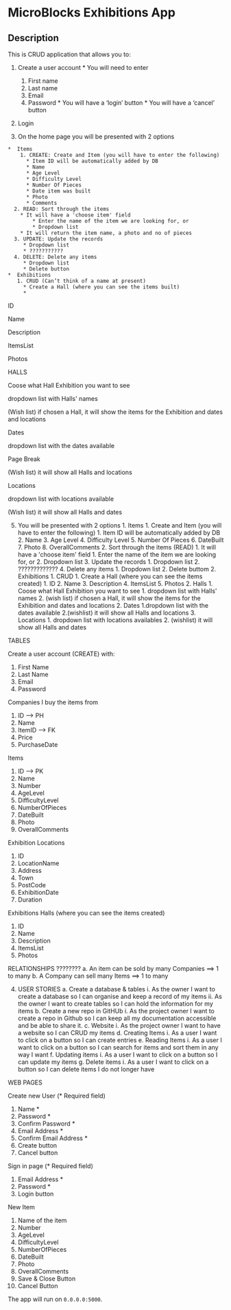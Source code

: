 # MicroBlocks Exhibitions App  

## Description

This is CRUD application that allows you to:
  1. Create a user account 
    * You will need to enter 
      1. First name 
      2. Last name
      3. Email
      4. Password 
    * You will have a ‘login’ button 
    * You will have a ‘cancel’ button 
    
  2. Login     

  3. On the home page you will be presented with 2 options

    *  Items 
        1. CREATE: Create and Item (you will have to enter the following)
          * Item ID will be automatically added by DB  
          * Name 
          * Age Level
          * Difficulty Level
          * Number Of Pieces
          * Date item was built 
          * Photo
          * Comments
      2. READ: Sort through the items
        * It will have a 'choose item' field
            * Enter the name of the item we are looking for, or
            * Dropdown list
        * It will return the item name, a photo and no of pieces 
      3. UPDATE: Update the records  
         * Dropdown list  
         * ???????????
      4. DELETE: Delete any items
         * Dropdown list  
         * Delete button
    *  Exhibitions 
       1. CRUD (Can’t think of a name at present)  
         * Create a Hall (where you can see the items built)
         * 

ID  

Name  

Description  

ItemsList  

Photos 

HALLS  

Coose what Hall Exhibition you want to see  

dropdown list with Halls' names  

(Wish list) if chosen a Hall, it will show the items for the Exhibition and dates and locations  

Dates  

dropdown list with the dates available   

Page Break
 

(Wish list) it will show all Halls and locations   

Locations  

dropdown list with locations available  

(Wish list) it will show all Halls and dates     









5. You will be presented with 2 options
        1. Items
             1. Create and Item (you will have to enter the following)
                  1. Item ID will be automatically added by DB
                  2. Name 
                  3. Age Level 
                  4. Difficulty Level 
                  5. Number Of Pieces
                  6. DateBuilt
                  7. Photo
                  8. OverallComments 
             2. Sort through the items (READ)
                  1. It will have a 'choose item' field
                      1. Enter the name of the item we are looking for, or
                      2. Dropdown list 
             3. Update the records
                  1. Dropdown list
                  2. ?????????????
             4. Delete any items
                  1. Dropdown list
                  2. Delete buttom
        2. Exhibitions
            1. CRUD
                1. Create a Hall (where you can see the items created)
                    1. ID 
                    2. Name 
                    3. Description 
                    4. ItemsList 
                    5. Photos
            2. Halls
                    1. Coose what Hall Exhibition you want to see
                        1. dropdown list with Halls' names
                        2. (wish list) if chosen a Hall, it will show the items for the Exhibition and dates and locations
                    2.  Dates
                        1.dropdown list with the dates available
                        2.(wishlist) it will show all Halls and locations
                   3. Locations
                        1. dropdown list with locations availables
                        2. (wishlist) it will show all Halls and dates    
 

TABLES 

Create a user account (CREATE) with:
  1. First Name
  2. Last Name
  3. Email
  4. Password


Companies I buy the items from 
1. ID  --> PH 
2. Name  
3. ItemID   --> FK 
4. Price 
5. PurchaseDate 

Items 
1. ID   --> PK 
2. Name 
3. Number 
4. AgeLevel 
5. DifficultyLevel 
6. NumberOfPieces 
7. DateBuilt 
8. Photo 
9. OverallComments 

Exhibition Locations 
1. ID 
2. LocationName 
3. Address 
4. Town 
5. PostCode 
6. ExhibitionDate 
7. Duration 

Exhibitions Halls (where you can see the items created) 
1. ID 
2. Name 
3. Description 
4. ItemsList 
5. Photos 

RELATIONSHIPS ????????
a.	An item can be sold by many Companies ==> 1 to many
b.	A Company can sell many Items ==> 1 to many

 

4.	USER STORIES
  a.	Create a database & tables
    i.	As the owner I want to create a database so I can organise and keep a record of my items
    ii.	As the owner I want to create tables so I can hold the information for my items
  b.	Create a new repo in GitHUb
    i.	As the project owner I want to create a repo in Github so I can keep all my documentation accessible and be able to share it.
  c.	Website 
    i.	As the project owner I want to have a website so I can CRUD my items
  d.	Creating Items
    i.	As a user I want to click on a button so I can create entries
  e.	Reading Items
    i.	As a user I want to click on a button so I can search for items and sort them in any way I want
  f.	Updating items
    i.	As a user I want to click on a button so I can update my items
  g.	Delete items
    i.	As a user I want to click on a button so I can delete items I do not longer have
 

 

 


WEB PAGES 

Create new User (* Required field) 
1. Name * 
2. Password * 
3. Confirm Password * 
4. Email Address * 
5. Confirm Email Address * 
6. Create button 
7. Cancel button 

Sign in page (* Required field)
1. Email Address * 
2. Password * 
3. Login button 

New Item 
1. Name of the item  
2. Number 
3. AgeLevel 
4. DifficultyLevel 
5. NumberOfPieces 
6. DateBuilt 
7. Photo 
8. OverallComments 
9. Save & Close Button 
10. Cancel Button 


The app will run on `0.0.0.0:5000`.  




